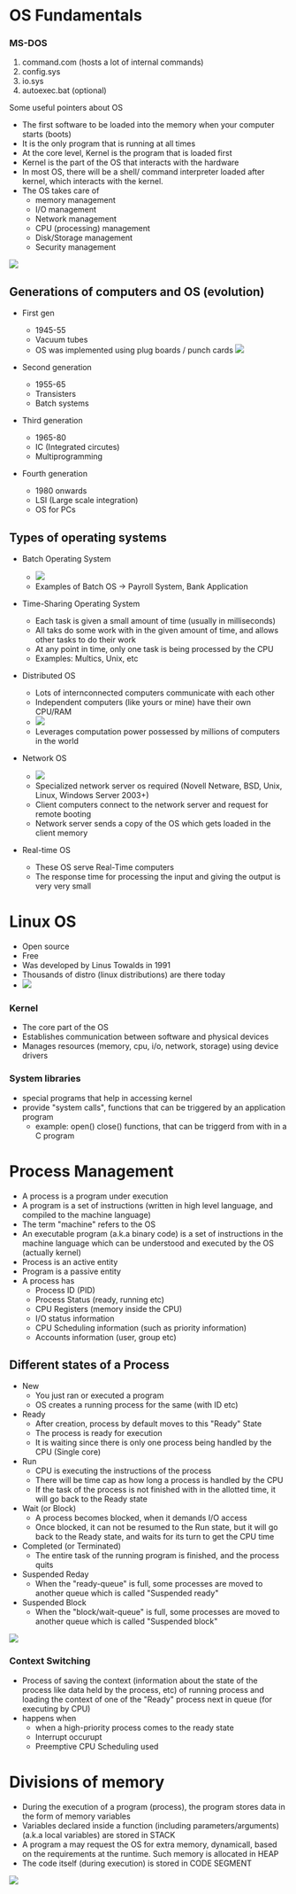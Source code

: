 # OS Fundamentals

### MS-DOS

1. command.com (hosts a lot of internal commands)
2. config.sys
3. io.sys
4. autoexec.bat (optional)

Some useful pointers about OS

-   The first software to be loaded into the memory when your computer starts (boots)
-   It is the only program that is running at all times
-   At the core level, Kernel is the program that is loaded first
-   Kernel is the part of the OS that interacts with the hardware
-   In most OS, there will be a shell/ command interpreter loaded after kernel, which interacts with the kernel.
-   The OS takes care of
    -   memory management
    -   I/O management
    -   Network management
    -   CPU (processing) management
    -   Disk/Storage management
    -   Security management

![](./images/unix_arch.dio.png)

## Generations of computers and OS (evolution)

-   First gen

    -   1945-55
    -   Vacuum tubes
    -   OS was implemented using plug boards / punch cards
        ![](/images/1stgencomputer.dio.png)

-   Second generation

    -   1955-65
    -   Transisters
    -   Batch systems

-   Third generation

    -   1965-80
    -   IC (Integrated circutes)
    -   Multiprogramming

-   Fourth generation
    -   1980 onwards
    -   LSI (Large scale integration)
    -   OS for PCs

## Types of operating systems

-   Batch Operating System

    -   ![](./images/batch-os.dio.png)
    -   Examples of Batch OS -> Payroll System, Bank Application

-   Time-Sharing Operating System

    -   Each task is given a small amount of time (usually in milliseconds)
    -   All taks do some work with in the given amount of time, and allows other tasks to do their work
    -   At any point in time, only one task is being processed by the CPU
    -   Examples: Multics, Unix, etc

-   Distributed OS

    -   Lots of internconnected computers communicate with each other
    -   Independent computers (like yours or mine) have their own CPU/RAM
    -   ![](./images/distributed-os.dio.png)
    -   Leverages computation power possessed by millions of computers in the world

-   Network OS

    -   ![](./images/network_os.dio.png)
    -   Specialized network server os required (Novell Netware, BSD, Unix, Linux, Windows Server 2003+)
    -   Client computers connect to the network server and request for remote booting
    -   Network server sends a copy of the OS which gets loaded in the client memory

-   Real-time OS
    -   These OS serve Real-Time computers
    -   The response time for processing the input and giving the output is very very small

# Linux OS

-   Open source
-   Free
-   Was developed by Linus Towalds in 1991
-   Thousands of distro (linux distributions) are there today
-   ![](./images/linux-architecture.dio.png)

### Kernel

-   The core part of the OS
-   Establishes communication between software and physical devices
-   Manages resources (memory, cpu, i/o, network, storage) using device drivers

### System libraries

-   special programs that help in accessing kernel
-   provide "system calls", functions that can be triggered by an application program
    -   example: open() close() functions, that can be triggerd from with in a C program

# Process Management

-   A process is a program under execution
-   A program is a set of instructions (written in high level language, and compiled to the machine language)
-   The term "machine" refers to the OS
-   An executable program (a.k.a binary code) is a set of instructions in the machine language which can be understood and executed by the OS (actually kernel)
-   Process is an active entity
-   Program is a passive entity
-   A process has
    -   Process ID (PID)
    -   Process Status (ready, running etc)
    -   CPU Registers (memory inside the CPU)
    -   I/O status information
    -   CPU Scheduling information (such as priority information)
    -   Accounts information (user, group etc)

## Different states of a Process

-   New
    -   You just ran or executed a program
    -   OS creates a running process for the same (with ID etc)
-   Ready
    -   After creation, process by default moves to this "Ready" State
    -   The process is ready for execution
    -   It is waiting since there is only one process being handled by the CPU (Single core)
-   Run
    -   CPU is executing the instructions of the process
    -   There will be time cap as how long a process is handled by the CPU
    -   If the task of the process is not finished with in the allotted time, it will go back to the Ready state
-   Wait (or Block)
    -   A process becomes blocked, when it demands I/O access
    -   Once blocked, it can not be resumed to the Run state, but it will go back to the Ready state, and waits for its turn to get the CPU time
-   Completed (or Terminated)
    -   The entire task of the running program is finished, and the process quits
-   Suspended Reday
    -   When the "ready-queue" is full, some processes are moved to another queue which is called "Suspended ready"
-   Suspended Block
    -   When the "block/wait-queue" is full, some processes are moved to another queue which is called "Suspended block"

![](./images/process-management.dio.png)

### Context Switching

-   Process of saving the context (information about the state of the process like data held by the process, etc) of running process and loading the context of one of the "Ready" process next in queue (for executing by CPU)
-   happens when
    -   when a high-priority process comes to the ready state
    -   Interrupt occurupt
    -   Preemptive CPU Scheduling used

# Divisions of memory

-   During the execution of a program (process), the program stores data in the form of memory variables
-   Variables declared inside a function (including parameters/arguments) (a.k.a local variables) are stored in STACK
-   A program a may request the OS for extra memory, dynamicall, based on the requirements at the runtime. Such memory is allocated in HEAP
-   The code itself (during execution) is stored in CODE SEGMENT

![](./images/divisions-of-memory.dio.png)
